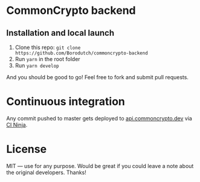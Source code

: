 # CommonCrypto backend

## Installation and local launch

1. Clone this repo: `git clone https://github.com/Borodutch/commoncrypto-backend`
2. Run `yarn` in the root folder
3. Run `yarn develop`

And you should be good to go! Feel free to fork and submit pull requests.

# Continuous integration

Any commit pushed to master gets deployed to [api.commoncrypto.dev](https://api.commoncrypto.dev) via [CI Ninja](https://github.com/backmeupplz/ci-ninja).

# License

MIT — use for any purpose. Would be great if you could leave a note about the original developers. Thanks!
